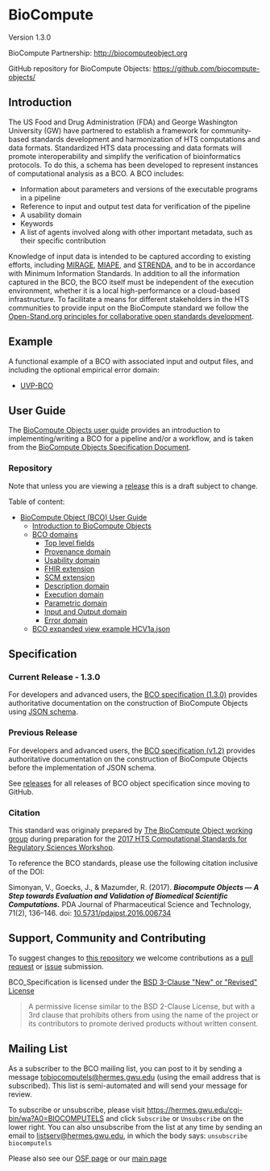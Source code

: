 BioCompute
==========

Version 1.3.0

BioCompute Partnership: http://biocomputeobject.org

GitHub repository for BioCompute Objects:
https://github.com/biocompute-objects/

## Introduction

The US Food and Drug Administration (FDA) and George Washington University (GW) have partnered to establish a framework for community-based standards development and harmonization of HTS computations and data formats. Standardized HTS data processing and data formats will promote interoperability and simplify the verification of bioinformatics protocols. To do this, a schema has been developed to represent instances of computational analysis as a BCO. A BCO includes: 

* Information about parameters and versions of the executable programs in a pipeline
* Reference to input and output test data for verification of the pipeline
* A usability domain
* Keywords
* A list of agents involved along with other important metadata, such as their specific contribution

Knowledge of input data is intended to be captured according to existing efforts, including [MIRAGE](https://en.wikipedia.org/wiki/Minimum_Information_Required_About_a_Glycomics_Experiment), [MIAPE](http://www.psidev.info/miape), and [STRENDA](https://www.beilstein-strenda-db.org/strenda/public/guidelines.xhtml), and to be in accordance with Minimum Information Standards. In addition to all the information captured in the BCO, the BCO itself must be independent of the execution environment, whether it is a local high-performance or a cloud-based infrastructure.
To facilitate a means for different stakeholders in the HTS communities to provide input on the BioCompute standard we follow the [Open-Stand.org principles for collaborative open standards development](https://open-stand.org/about-us/principles/).

## Example

A functional example of a BCO with associated input and output files, and including the optional empirical error domain: 
* [UVP-BCO](https://github.com/biocompute-objects/UVP-BCO)

## User Guide 

The [BioCompute Objects user guide](/user_guide.md) provides an introduction to implementing/writing a BCO for a pipeline and/or a workflow, and is taken from the [BioCompute Objects Specification Document](/IEEE_Docs/standard.md).

### Repository

Note that unless you are viewing a [release](https://github.com/biocompute-objects/BCO_Specification/releases) this is a draft subject to change.

Table of content:

* [BioCompute Object (BCO) User Guide](user_guide.md)
  * [Introduction to BioCompute Objects](introduction.md)
  * [BCO domains](bco-domains.md)
    * [Top level fields](top-level.md)
    * [Provenance domain](provenance-domain.md)
    * [Usability domain](usability-domain.md)
    * [FHIR extension](extension-fhir.md)
    * [SCM extension](extension-scm.md)
    * [Description domain](description-domain.md)
    * [Execution domain](execution-domain.md)
    * [Parametric domain](parametric-domain.md)
    * [Input and Output domain](io-domain.md)
    * [Error domain](error-domain.md)
  * [BCO expanded view example HCV1a.json](HCV1a.json)

## Specification
### Current Release - 1.3.0

For developers and advanced users, the [BCO specification (1.3.0)](/IEEE_Docs/standard.md) provides authoritative documentation on the construction of BioCompute Objects using [JSON schema](https://json-schema.org/). 


### Previous Release

For developers and advanced users, the [BCO specification (v1.2)](https://github.com/biocompute-objects/BCO_Specification/blob/v1.2/BCO_Spec_V1.2.pdf) provides authoritative documentation on the construction of BioCompute Objects before the implementation of JSON schema.

See [releases](https://github.com/biocompute-objects/BCO_Specification/releases) for all releases of BCO object specification since moving to GitHub.

### Citation
This standard was originaly prepared by [The BioCompute Object working group](/BCO_Spec_V1.2.md#biocompute-object-consortium-members-bcoc) during preparation for the [2017 HTS Computational Standards for Regulatory Sciences Workshop](https://hive.biochemistry.gwu.edu/htscsrs/workshop_2017).

To reference the BCO standards, please use the following
citation inclusive of the DOI:

Simonyan, V., Goecks, J., & Mazumder, R. (2017). ***Biocompute Objects — A Step towards Evaluation and Validation of Biomedical Scientific Computations.*** PDA Journal of Pharmaceutical Science and Technology, 71(2), 136–146. doi: [10.5731/pdajpst.2016.006734](http://doi.org/10.5731/pdajpst.2016.006734)

## Support, Community and Contributing

To suggest changes to [this repository](#Repository) we welcome contributions as a [pull request](https://github.com/biocompute-objects/BCO_Specification/pulls) or [issue](https://github.com/biocompute-objects/BCO_Specification/issues) submission.

BCO_Specification is licensed under the [BSD 3-Clause "New" or "Revised" License](./LICENSE)

>A permissive license similar to the BSD 2-Clause License, but with a 3rd clause that prohibits others from using the name of the project or its contributors to promote derived products without written consent.

## Mailing List

As a subscriber to the BCO mailing list, you can post to it by sending a message tobiocomputels@hermes.gwu.edu (using the email address that is subscribed). This list is semi-automated and will send your message for review. 

To subscribe or unsubscribe, please visit https://hermes.gwu.edu/cgi-bin/wa?A0=BIOCOMPUTELS and click `Subscribe` or `Unsubscribe` on the lower right. You can also unsubscribe from the list at any time by sending an email to listserv@hermes.gwu.edu, in which the body says: `unsubscribe biocomputels`

Please also see our [OSF page](https://osf.io/h59uh/) or our [main page](http://biocomputeobject.org/) 
